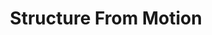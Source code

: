 ---
title: Structure From Motion
summary: Reconstructed a 3D scene from a given set of images by feature correspondence with RANSAC-based outlier rejection along with triangulation and nonlinear optimization techniques for robust camera pose estimation.  
# tags:
#   - Deep Learning
# date: '2016-04-27T00:00:00Z'

# Optional external URL for project (replaces project detail page).
external_link: 'https://github.com/mayankysharma/Affine-Structure-From-Motion'

image:
  caption: Structure From Motion
  focal_point: Smart

links:
  - icon: github
    icon_pack: fab
    name: 
    url: https://github.com/mayankysharma/Affine-Structure-From-Motion
url_code: ''
url_pdf: ''
url_slides: ''
url_video: ''
---